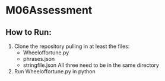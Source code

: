 # M06Assessment

## How to Run:
1. Clone the repository pulling in at least the files:
   * Wheeloffortune.py
   * phrases.json
   * stringfile.json
   All three need to be in the same directory
2. Run Wheeloffortune.py in python
 

